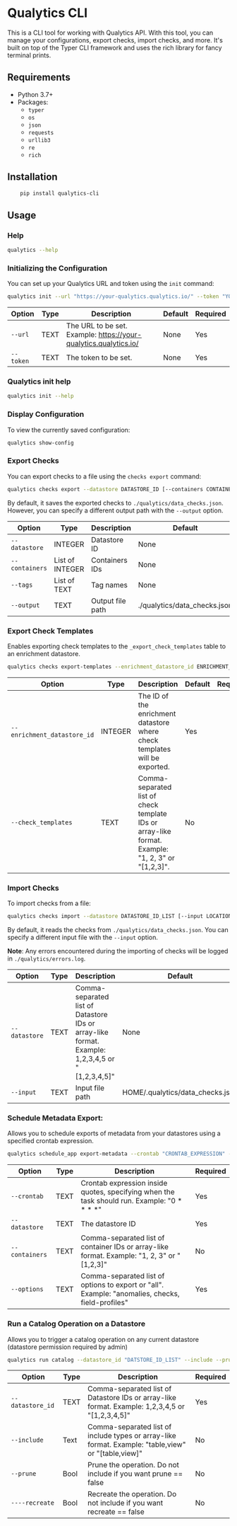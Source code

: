 # Qualytics CLI

This is a CLI tool for working with Qualytics API. With this tool, you can manage your configurations, export checks, import checks, and more. It's built on top of the Typer CLI framework and uses the rich library for fancy terminal prints.

## Requirements

- Python 3.7+
- Packages:
  - `typer`
  - `os`
  - `json`
  - `requests`
  - `urllib3`
  - `re`
  - `rich`

## Installation

```bash
    pip install qualytics-cli
```

## Usage

### Help

```bash
qualytics --help
```

### Initializing the Configuration

You can set up your Qualytics URL and token using the `init` command:

```bash
qualytics init --url "https://your-qualytics.qualytics.io/" --token "YOUR_TOKEN_HERE"
```

| Option  | Type | Description                                           | Default | Required |
|---------|------|-------------------------------------------------------|---------|----------|
| `--url` | TEXT | The URL to be set. Example: https://your-qualytics.qualytics.io/ | None    | Yes      |
| `--token` | TEXT | The token to be set.                                 | None    | Yes      |

### Qualytics init help

```bash
qualytics init --help
```


### Display Configuration

To view the currently saved configuration:

```bash
qualytics show-config
```


### Export Checks

You can export checks to a file using the `checks export` command:

```bash
qualytics checks export --datastore DATASTORE_ID [--containers CONTAINER_IDS] [--tags TAG_NAMES] [--output LOCATION_TO_BE_EXPORTED]
```

By default, it saves the exported checks to `./qualytics/data_checks.json`. However, you can specify a different output path with the `--output` option.


| Option         | Type            | Description      | Default                            | Required |
|----------------|-----------------|------------------|------------------------------------|---------|
| `--datastore`  | INTEGER         | Datastore ID     | None                               | Yes     |
| `--containers` | List of INTEGER | Containers IDs   | None                               | No      |
| `--tags`       | List of TEXT    | Tag names    | None                               | No      |
| `--output`     | TEXT            | Output file path | ./qualytics/data_checks.json   | No      |


### Export Check Templates

Enables exporting check templates to the `_export_check_templates` table to an enrichment datastore.

```bash
qualytics checks export-templates --enrichment_datastore_id ENRICHMENT_DATASTORE_ID [--check_templates CHECK_TEMPLATE_IDS]
```

| Option        | Type     | Description                                                                | Default                            | Required |
|---------------|----------|----------------------------------------------------------------------------|------------------------------------|----------|
| `--enrichment_datastore_id` | INTEGER  | The ID of the enrichment datastore where check templates will be exported. | Yes      |
| `--check_templates`    | TEXT     | Comma-separated list of check template IDs or array-like format. Example: "1, 2, 3" or "[1,2,3]".| No       |


### Import Checks

To import checks from a file:


```bash
qualytics checks import --datastore DATASTORE_ID_LIST [--input LOCATION_FROM_THE_EXPORT]
```

By default, it reads the checks from `./qualytics/data_checks.json`. You can specify a different input file with the `--input` option.

**Note**: Any errors encountered during the importing of checks will be logged in `./qualytics/errors.log`.

| Option       | Type | Description                                                          | Default                       | Required |
|--------------|------|----------------------------------------------------------------------|-------------------------------|----------|
| `--datastore`| TEXT | Comma-separated list of Datastore IDs or array-like format. Example: 1,2,3,4,5 or "[1,2,3,4,5]" | None  | Yes      |
| `--input`    | TEXT | Input file path  | HOME/.qualytics/data_checks.json | None |


### Schedule Metadata Export:

Allows you to schedule exports of metadata from your datastores using a specified crontab expression.

```bash
qualytics schedule_app export-metadata --crontab "CRONTAB_EXPRESSION" --datastore "DATASTORE_ID" [--containers "CONTAINER_IDS"] --options "EXPORT_OPTIONS"
```

| Option       | Type | Description                                                          | Required |
|--------------|------|----------------------------------------------------------------------|---------|
| `--crontab`| TEXT | Crontab expression inside quotes, specifying when the task should run. Example: "0 * * * *"| Yes      |
| `--datastore`    | TEXT | The datastore ID | Yes      |
| `--containers`    | TEXT | Comma-separated list of container IDs or array-like format. Example: "1, 2, 3" or "[1,2,3]" | No      |
| `--options`    | TEXT | Comma-separated list of options to export or "all". Example: "anomalies, checks, field-profiles" | Yes      |


### Run a Catalog Operation on a Datastore

Allows you to trigger a catalog operation on any current datastore (datastore permission required by admin)

```bash
qualytics run catalog --datastore_id "DATSTORE_ID_LIST" --include --prune --recreate
```


| Option           | Type | Description                                                          | Required |
|------------------|------|----------------------------------------------------------------------|----------|
| `--datastore_id` | TEXT | Comma-separated list of Datastore IDs or array-like format. Example: 1,2,3,4,5 or "[1,2,3,4,5]"| Yes      |
| `--include`      | Text | Comma-separated list of include types or array-like format. Example: "table,view" or "[table,view]"| No       |
| `--prune`        | Bool | Prune the operation. Do not include if you want prune == false| No       |
| `----recreate`   | Bool | Recreate the operation. Do not include if you want recreate == false | No       |
